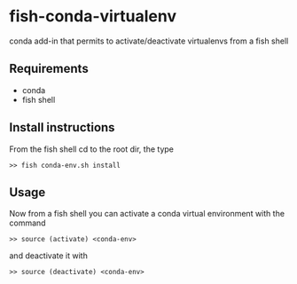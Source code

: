 # fish-conda-virtualenv
conda add-in that permits to activate/deactivate virtualenvs from a fish shell

## Requirements
- conda
- fish shell

## Install instructions
From the fish shell cd to the root dir, the type
```fish
>> fish conda-env.sh install
```

## Usage
Now from a fish shell you can activate a conda virtual environment with the command
```fish
>> source (activate) <conda-env>
```
and deactivate it with
```fish
>> source (deactivate) <conda-env>
```

